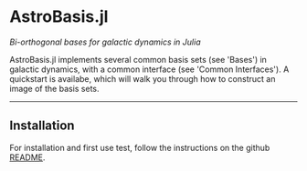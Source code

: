 # AstroBasis.jl

*Bi-orthogonal bases for galactic dynamics in Julia*

AstroBasis.jl implements several common basis sets (see 'Bases') in galactic dynamics, with a common interface (see 'Common Interfaces'). A quickstart is availabe, which will walk you through how to construct an image of the basis sets.

---
## Installation

For installation and first use test, follow the instructions on the github [README](https://github.com/JuliaStellarDynamics/AstroBasis.jl).

